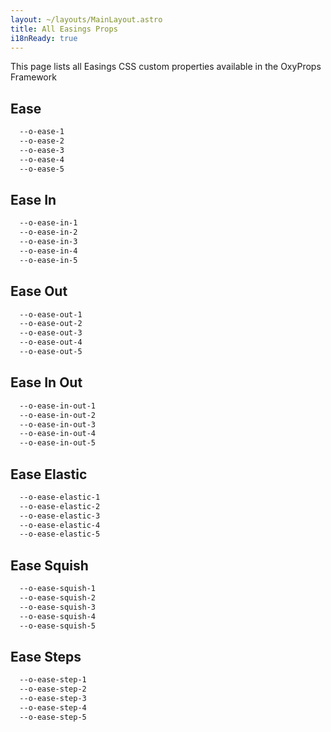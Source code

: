 ```yaml
---
layout: ~/layouts/MainLayout.astro
title: All Easings Props
i18nReady: true
---
```


This page lists all Easings CSS custom properties available in the OxyProps Framework

## Ease

```css
  --o-ease-1
  --o-ease-2
  --o-ease-3
  --o-ease-4
  --o-ease-5
```

## Ease In
```css
  --o-ease-in-1
  --o-ease-in-2
  --o-ease-in-3
  --o-ease-in-4
  --o-ease-in-5
````

## Ease Out

```css
  --o-ease-out-1
  --o-ease-out-2
  --o-ease-out-3
  --o-ease-out-4
  --o-ease-out-5
```

## Ease In Out

```css
  --o-ease-in-out-1
  --o-ease-in-out-2
  --o-ease-in-out-3
  --o-ease-in-out-4
  --o-ease-in-out-5
```

## Ease Elastic

```css
  --o-ease-elastic-1
  --o-ease-elastic-2
  --o-ease-elastic-3
  --o-ease-elastic-4
  --o-ease-elastic-5
```

## Ease Squish

```css
  --o-ease-squish-1
  --o-ease-squish-2
  --o-ease-squish-3
  --o-ease-squish-4
  --o-ease-squish-5
```

## Ease Steps

```css
  --o-ease-step-1
  --o-ease-step-2
  --o-ease-step-3
  --o-ease-step-4
  --o-ease-step-5
```